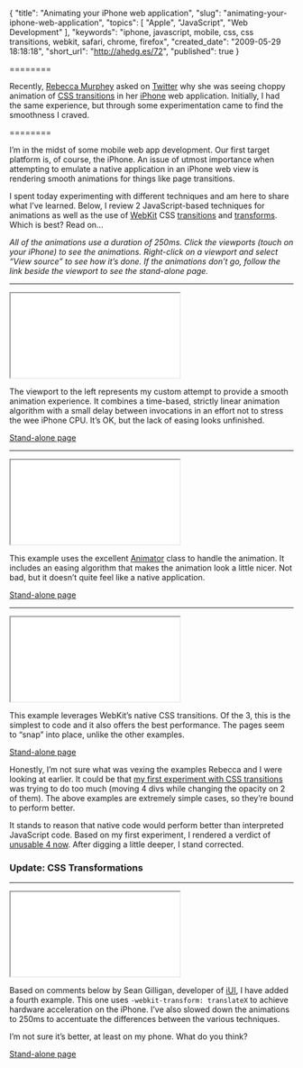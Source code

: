 {
  "title": "Animating your iPhone web application",
  "slug": "animating-your-iphone-web-application",
  "topics": [
    "Apple",
    "JavaScript",
    "Web Development"
  ],
  "keywords": "iphone, javascript, mobile, css, css transitions, webkit, safari, chrome, firefox",
  "created_date": "2009-05-29 18:18:18",
  "short_url": "http://ahedg.es/72",
  "published": true
}

========

Recently, [Rebecca Murphey](http://www.rebeccamurphey.com/) asked on [Twitter](http://twitter.com/rmurphey/status/1932522734) why she was seeing choppy animation of [CSS transitions](http://webkit.org/specs/CSSVisualEffects/CSSTransitions.html) in her [iPhone](http://www.apple.com/iphone/) web application. Initially, I had the same experience, but through some experimentation came to find the smoothness I craved.

========

I’m in the midst of some mobile web app development. Our first target platform is, of course, the iPhone. An issue of utmost importance when attempting to emulate a native application in an iPhone web view is rendering smooth animations for things like page transitions.

I spent today experimenting with different techniques and am here to share what I’ve learned. Below, I review 2 JavaScript-based techniques for animations as well as the use of [WebKit](http://webkit.org/) CSS [transitions](http://webkit.org/specs/CSSVisualEffects/CSSTransitions.html) and [transforms](http://webkit.org/specs/CSSVisualEffects/CSSTransforms.html). Which is best? Read on...

_All of the animations use a duration of 250ms. Click the viewports (touch on your iPhone) to see the animations. Right-click on a viewport and select “View source” to see how it’s done. If the animations don’t go, follow the link beside the viewport to see the stand-alone page._

---

<iframe class="iphone-viewport" name="mine" src="/experiments/iphone/animations/mine.html"></iframe>

The viewport to the left represents my custom attempt to provide a smooth animation experience. It combines a time-based, strictly linear animation algorithm with a small delay between invocations in an effort not to stress the wee iPhone CPU. It’s OK, but the lack of easing looks unfinished.

[Stand-alone page](/experiments/iphone/animations/mine.html)

---

<iframe class="iphone-viewport" name="js" src="/experiments/iphone/animations/js.html"></iframe>

This example uses the excellent [Animator](http://www.berniecode.com/writing/animator.html) class to handle the animation. It includes an easing algorithm that makes the animation look a little nicer. Not bad, but it doesn’t quite feel like a native application.

[Stand-alone page](/experiments/iphone/animations/js.html)

---

<iframe class="iphone-viewport" name="css" src="/experiments/iphone/animations/css.html"></iframe>

This example leverages WebKit’s native CSS transitions. Of the 3, this is the simplest to code and it also offers the best performance. The pages seem to “snap” into place, unlike the other examples.

[Stand-alone page](/experiments/iphone/animations/css.html)

Honestly, I’m not sure what was vexing the examples Rebecca and I were looking at earlier. It could be that [my first experiment with CSS transitions](/experiments/css-transitions/) was trying to do too much (moving 4 divs while changing the opacity on 2 of them). The above examples are extremely simple cases, so they’re bound to perform better.

It stands to reason that native code would perform better than interpreted JavaScript code. Based on my first experiment, I rendered a verdict of [unusable 4 now](http://twitter.com/segdeha/status/1953270139). After digging a little deeper, I stand corrected.

### Update: CSS Transformations

---

<iframe class="iphone-viewport" name="css-hw" src="/experiments/iphone/animations/css-hw.html"></iframe>

Based on comments below by Sean Gilligan, developer of [iUI](http://code.google.com/p/iui/), I have added a fourth example. This one uses <code>-webkit-transform: translateX</code> to achieve hardware acceleration on the iPhone. I’ve also slowed down the animations to 250ms to accentuate the differences between the various techniques.

I’m not sure it’s better, at least on my phone. What do you think?

[Stand-alone page](/experiments/iphone/animations/css-hw.html)

